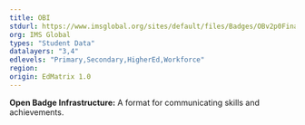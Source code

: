 ```yaml
---
title: OBI
stdurl: https://www.imsglobal.org/sites/default/files/Badges/OBv2p0Final/index.html
org: IMS Global
types: "Student Data"
datalayers: "3,4"
edlevels: "Primary,Secondary,HigherEd,Workforce"
region:
origin: EdMatrix 1.0
---
```

**Open Badge Infrastructure:** A format for communicating skills and achievements.
